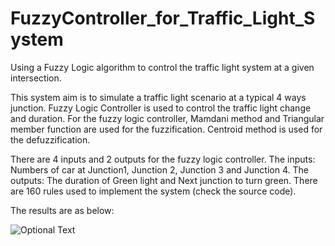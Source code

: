 # FuzzyController_for_Traffic_Light_System
 Using a Fuzzy Logic algorithm to control the traffic light system at a given intersection.
 
 This system aim is to simulate a traffic light scenario at a typical 4 ways junction.
 Fuzzy Logic Controller is used to control the traffic light change and duration.
 For the fuzzy logic controller, Mamdani method and Triangular member function are used for the fuzzification.
 Centroid method is used for the defuzzification.
 
 There are 4 inputs and 2 outputs for the fuzzy logic controller.
 The inputs: Numbers of car at Junction1, Junction 2, Junction 3 and Junction 4.
 The outputs: The duration of Green light and Next junction to turn green.
 There are 160 rules used to implement the system (check the source code).
 
 The results are as below:
 
 
 ![Optional Text](../master/gif/traffic.gif)
